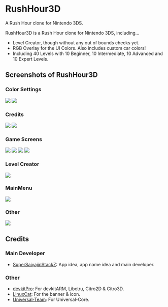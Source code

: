 # RushHour3D
A Rush Hour clone for Nintendo 3DS.

RushHour3D is a Rush Hour clone for Nintendo 3DS, including...

* Level Creator, though without any out of bounds checks yet.
* RGB Overlay for the UI Colors. Also includes custom car colors!
* Including 40 Levels with 10 Beginner, 10 Intermediate, 10 Advanced and 10 Expert Levels.

## Screenshots of RushHour3D
### Color Settings
![](https://github.com/Universal-Team/RushHour3D/blob/master/screenshots/color_settings.png) ![](https://github.com/Universal-Team/RushHour3D/blob/master/screenshots/rgb_overlay.png)

### Credits
![](https://github.com/Universal-Team/RushHour3D/blob/master/screenshots/credits.png) ![](https://github.com/Universal-Team/RushHour3D/blob/master/screenshots/developed_by.png)

### Game Screens
![](https://github.com/Universal-Team/RushHour3D/blob/master/screenshots/level_select.png) ![](https://github.com/Universal-Team/RushHour3D/blob/master/screenshots/level_select_2.png) ![](https://github.com/Universal-Team/RushHour3D/blob/master/screenshots/game_screen.png) ![](https://github.com/Universal-Team/RushHour3D/blob/master/screenshots/game_sub.png)

### Level Creator
![](https://github.com/Universal-Team/RushHour3D/blob/master/screenshots/level_creator.png)

### MainMenu
![](https://github.com/Universal-Team/RushHour3D/blob/master/screenshots/mainmenu.png)

### Other
![](https://github.com/Universal-Team/RushHour3D/blob/master/screenshots/ui_settings.png)


## Credits
### Main Developer
- [SuperSaiyajinStackZ](https://github.com/SuperSaiyajinStackZ): App idea, app name idea and main developer.

### Other
- [devkitPro](https://github.com/devkitPro): For devkitARM, Libctru, Citro2D & Citro3D.
- [LinuxCat](https://github.com/L-i-n-u-x-C-a-t): For the banner & icon.
- [Universal-Team](https://github.com/Universal-Team): For Universal-Core.